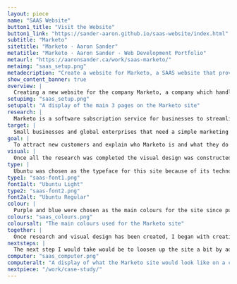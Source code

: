 ```yaml
---
layout: piece
name: "SAAS Website"
button1_title: "Visit the Website"
button1_link: "https://sander-aaron.github.io/saas-website/index.html"
subtitle: "Marketo"
sitetitle: "Marketo · Aaron Sander"
metatitle: "Marketo · Aaron Sander · Web Development Portfolio"
metaurl: "https://aaronsander.ca/work/saas-marketo/"
metaimg: "saas_setup.png"
metadecription: "Create a website for Marketo, a SAAS website that provides marketing advertisement."
show_content_banner: true
overview: |
  Creating a new website for the company Marketo, a company which handles online marketing for their clients. Covering the basic needs of a SAAS website and being accessible to the user were key aspects of the site that had to be met.
setupimg: "saas_setup.png"
setupalt: "A display of the main 3 pages on the Marketo site"
research: |
  Marketo is a software subscription service for businesses to streamline their marketing progress. They use a variety of services such as web advertisements and social media integration. They need a simple site that communicates to their users what they do and what they can do for them. The research done was to find out who specifically to target and what the goal of the site was and how to improve on meeting both of them.
target: |
  Small businesses and global enterprises that need a simple marketing solution to promote their business.
goal: |
  To attract new customers and explain who Marketo is and what they do simply and understandably. The project I was tasked with was to revamp the website they had at the time, the site was filled with pictures and took a while to load.
visual: |
  Once all the research was completed the visual design was constructed, keeping in mind that this is a very professional website that deals with a lot of knowledgable clients, meaning the site has to be straight-forward and easy for them to use.
type: |
  Ubuntu was chosen as the typeface for this site because of its technological feeling. Since Marketo deals a lot with technology and is of a trusted with the business of others, having a typeface that makes the user think of technology was important. Ubuntu created a good basis for the rest of the site to rest on, giving people a good idea of what to expect from the site as soon as they get into it.
type1: "saas-font1.png"
font1alt: "Ubuntu Light"
type2: "saas-font2.png"
font2alt: "Ubuntu Regular"
colour: |
  Purple and blue were chosen as the main colours for the site since purple was a colour Marketo had used previously, although this one is more muted and blue complemented it nicely. Purple and blue together create a professional feel, nicely complemented by the photography that has a lot of blue and purple tones. #F3F1F2 was used for the grey background to compliment the purple, having a light purple hue to itself. All three colours together give the site a comprehensive feel, making the user more likely to trust the brand.
colours: "saas_colours.png"
coloursalt: "The main colours used for the Marketo site"
together: |
  Once research and visual design has been created, I began with creating similar elements between pages. I referenced my XD file on how I should create and style every page.
nextsteps: |
  The next step I would take would be to loosen up the site a bit by adding more white space and soften the way the site looks by adding rounded corners around the boxes.
computer: "saas_computer.png"
computeralt: "A display of what the Marketo site would look like on a computer screen"
nextpiece: "/work/case-study/"
---
```

